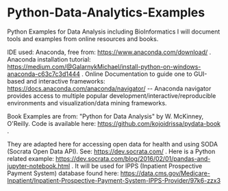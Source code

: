 # Python-Data-Analytics-Examples
Python Examples for Data Analysis including BioInformatics
I will document tools and examples from online resources and books.

IDE used: Anaconda, free from: https://www.anaconda.com/download/ . Anaconda installation tutorial: https://medium.com/@GalarnykMichael/install-python-on-windows-anaconda-c63c7c3d1444 . Online Documentation to guide one to GUI-based and interactive frameworks: https://docs.anaconda.com/anaconda/navigator/  -- Anaconda navigator provides access to multiple popular development/interactive/reproducible environments and visualization/data mining frameworks. 

Book Examples are from: "Python for Data Analysis" by W. McKinney, O'Reilly. Code is available here: https://github.com/kojoidrissa/pydata-book . 

They are adapted here for accessing open data for health and using SODA (Socrata Open Data API). See: https://dev.socrata.com/ . Here is a Python related example: https://dev.socrata.com/blog/2016/02/01/pandas-and-jupyter-notebook.html . It will be used for IPPS (Inpatient Prospective Payment System) database found here: https://data.cms.gov/Medicare-Inpatient/Inpatient-Prospective-Payment-System-IPPS-Provider/97k6-zzx3

